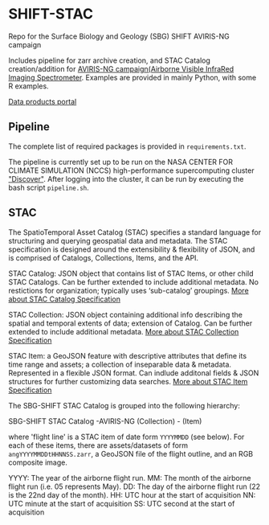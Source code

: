 # SHIFT-STAC
Repo for the Surface Biology and Geology (SBG) SHIFT AVIRIS-NG campaign

Includes pipeline for zarr archive creation, and STAC Catalog creation/addition for [AVIRIS-NG campaign(Airborne Visible InfraRed Imaging Spectrometer](https://avirisng.jpl.nasa.gov). Examples are provided in mainly Python, with some R examples.

[Data products portal](https://avirisng.jpl.nasa.gov/dataportal/)

## Pipeline
The complete list of required packages is provided in `requirements.txt`.

The pipeline is currently set up to be run on the NASA CENTER FOR CLIMATE SIMULATION (NCCS) high-performance supercomputing cluster ["Discover"](https://www.nccs.nasa.gov/systems/discover). After logging into the cluster, it can be run by executing the bash script `pipeline.sh`. 


## STAC
The SpatioTemporal Asset Catalog (STAC) specifies a standard language for structuring and querying geospatial data and metadata. The STAC specification is designed around the extensibility & flexibility of JSON, and is comprised of Catalogs, Collections, Items, and the API.

STAC Catalog: JSON object that contains list of STAC Items, or other child STAC Catalogs. Can be further extended to include additional metadata. No restictions for organization; typically uses ‘sub-catalog’ groupings. [More about STAC Catalog Specification](https://github.com/radiantearth/stac-spec/tree/master/catalog-spec)

STAC Collection: JSON object containing additional info describing the spatial and temporal extents of data; extension of Catalog. Can be further extended to include additional metadata. [More about STAC Collection Specification](https://github.com/radiantearth/stac-spec/blob/master/collection-spec/collection-spec.md)

STAC Item: a GeoJSON feature with descriptive attributes that define its time range and assets; a collection of inseparable data & metadata. Represented in a flexible JSON format. Can indlude additonal fields & JSON structures for further customizing data searches. [More about STAC Item Specification](https://github.com/radiantearth/stac-spec/blob/master/item-spec/item-spec.md)

The SBG-SHIFT STAC Catalog is grouped into the following hierarchy:

SBG-SHIFT STAC Catalog
-AVIRIS-NG (Collection)
   -<flight line> (Item)
  
where 'flight line' is a STAC item of date form `YYYYMMDD` (see below). For each of these items, there are assets/datasets of form `angYYYYMMDDtHHNNSS.zarr`, a GeoJSON file of the flight outline, and an RGB composite image. 
  
YYYY:  The year of the airborne flight run.
MM:    The month of the airborne flight run (i.e. 05 represents May).
DD:    The day of the airborne flight run (22 is the 22nd day of the month).
HH:    UTC hour at the start of acquisition
NN:    UTC minute at the start of acquisition
SS:    UTC second at the start of acquisition
  
